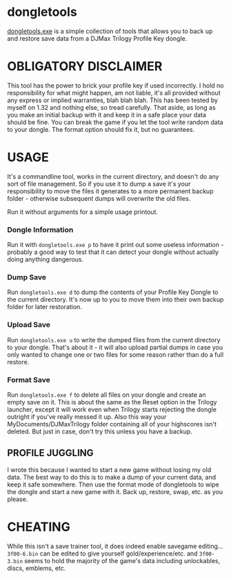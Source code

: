 dongletools
===========

[dongletools.exe](https://github.com/AerialX/djmax-dongletools/releases) is a simple collection of tools that allows you to back up and restore save data from a DJMax Trilogy Profile Key dongle.


OBLIGATORY DISCLAIMER
=====================

This tool has the power to brick your profile key if used incorrectly. I hold no responsibility for what might happen, am not liable, it's all provided without any express or implied warranties, blah blah blah. This has been tested by myself on 1.32 and nothing else, so tread carefully.
That aside, as long as you make an initial backup with it and keep it in a safe place your data should be fine. You can break the game if you let the tool write random data to your dongle. The format option should fix it, but no guarantees.


USAGE
=====

It's a commandline tool, works in the current directory, and doesn't do any sort of file management. So if you use it to dump a save it's your responsibility to move the files it generates to a more permanent backup folder - otherwise subsequent dumps will overwrite the old files.

Run it without arguments for a simple usage printout.

### Dongle Information
Run it with `dongletools.exe p` to have it print out some useless information - probably a good way to test that it can detect your dongle without actually doing anything dangerous.

### Dump Save
Run `dongletools.exe d` to dump the contents of your Profile Key Dongle to the current directory. It's now up to you to move them into their own backup folder for later restoration.

### Upload Save
Run `dongletools.exe u` to write the dumped files from the current directory to your dongle. That's about it - it will also upload partial dumps in case you only wanted to change one or two files for some reason rather than do a full restore.

### Format Save
Run `dongletools.exe f` to delete all files on your dongle and create an empty save on it. This is about the same as the Reset option in the Trilogy launcher, except it will work even when Trilogy starts rejecting the dongle outright if you've really messed it up. Also this way your MyDocuments/DJMaxTrilogy folder containing all of your highscores isn't deleted. But just in case, don't try this unless you have a backup.


PROFILE JUGGLING
----------------

I wrote this because I wanted to start a new game without losing my old data. The best way to do this is to make a dump of your current data, and keep it safe somewhere. Then use the format mode of dongletools to wipe the dongle and start a new game with it. Back up, restore, swap, etc. as you please.


CHEATING
========

While this isn't a save trainer tool, it does indeed enable savegame editing... `3f00-6.bin` can be edited to give yourself gold/experience/etc. and `3f00-3.bin` seems to hold the majority of the game's data including unlockables, discs, emblems, etc.
